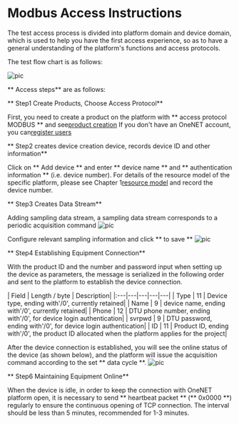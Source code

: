 # Modbus Access Instructions

The test access process is divided into platform domain and device domain, which is used to help you have the first access experience, so as to have a general understanding of the platform's functions and access protocols.

The test flow chart is as follows:

![pic](/images/Modbus/测试流程.png)

** Access steps** are as follows:

** Step1 Create Products, Choose Access Protocol**

First, you need to create a product on the platform with ** access protocol MODBUS ** and see[product creation](/book/easy-manual/product&device/product-create.md)
If you don't have an OneNET account, you can[register users](/book/easy-manual/login.md)

** Step2 creates device creation device, records device ID and other information**

Click on ** Add device ** and enter ** device name ** and ** authentication information ** (i.e. device number). For details of the resource model of the specific platform, please see Chapter 1[resource model](/book/introduction/resource-model.md) and record the device number.

** Step3 Creates Data Stream**

Adding sampling data stream, a sampling data stream corresponds to a periodic acquisition command
![pic](/images/Modbus/添加采样数据流.png)

Configure relevant sampling information and click ** to save **
![pic](/images/Modbus/保存数据流配置.png)


** Step4 Establishing Equipment Connection**

With the product ID and the number and password input when setting up the device as parameters, the message is serialized in the following order and sent to the platform to establish the device connection.

| Field | Length / byte | Description|
|:---|---|---|---|---|
| Type | 11 | Device type, ending with'/0', currently retained|
| Name | 9 | device name, ending with'/0', currently retained|
| Phone | 12 | DTU phone number, ending with'/0', for device login authentication|
| svrpwd | 9 | DTU password, ending with'/0', for device login authentication|
| ID | 11 | Product ID, ending with'/0', the product ID allocated when the platform applies for the project|

After the device connection is established, you will see the online status of the device (as shown below), and the platform will issue the acquisition command according to the set ** data cycle **.
![pic](/images/MQTT/在线.png)

** Step6 Maintaining Equipment Online**

When the device is idle, in order to keep the connection with OneNET platform open, it is necessary to send ** heartbeat packet ** (** 0x0000 **) regularly to ensure the continuous opening of TCP connection. The interval should be less than 5 minutes, recommended for 1-3 minutes.